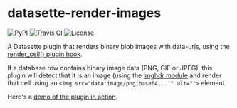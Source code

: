 # datasette-render-images

[![PyPI](https://img.shields.io/pypi/v/datasette-render-images.svg)](https://pypi.org/project/datasette-render-images/)
[![Travis CI](https://travis-ci.com/simonw/datasette-render-images.svg?branch=master)](https://travis-ci.com/simonw/datasette-render-images)
[![License](https://img.shields.io/badge/license-Apache%202.0-blue.svg)](https://github.com/simonw/datasette-json-html/blob/master/LICENSE)

A Datasette plugin that renders binary blob images with data-uris, using the [render_cell() plugin hook](https://datasette.readthedocs.io/en/stable/plugins.html#render-cell-value-column-table-database-datasette).

If a database row contains binary image data (PNG, GIF or JPEG), this plugin will detect that it is an image (using the [imghdr module](https://docs.python.org/3/library/imghdr.html) and render that cell using an `<img src="data:image/png;base64,..." alt="">` element.

Here's a [demo of the plugin in action](https://datasette-render-images-demo.datasette.io/favicons/favicons).
